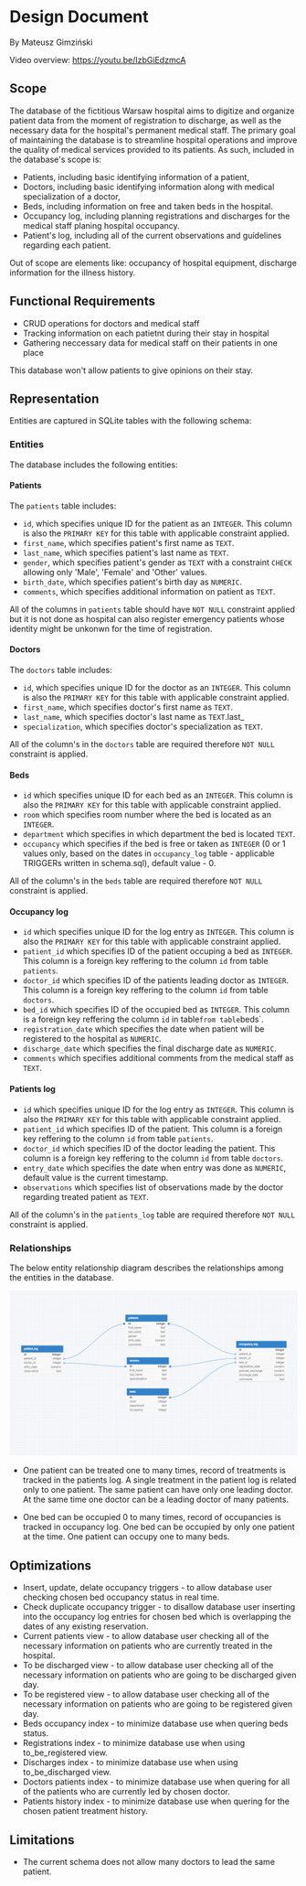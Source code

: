 # Design Document

By Mateusz Gimziński

Video overview: https://youtu.be/IzbGiEdzmcA

## Scope

The database of the fictitious Warsaw hospital aims to digitize and organize patient data from the moment of registration to discharge, as well as the necessary data for the hospital's permanent medical staff. The primary goal of maintaining the database is to streamline hospital operations and improve the quality of medical services provided to its patients. As such, included in the database's scope is:

* Patients, including basic identifying information of a patient,
* Doctors, including basic identifying information along with medical specialization of a doctor,
* Beds, including information on free and taken beds in the hospital.
* Occupancy log, including planning registrations and discharges for the medical staff planing hospital occupancy.
* Patient's log, including all of the current observations and guidelines regarding each patient.

Out of scope are elements like: occupancy of hospital equipment, discharge information for the illness history.

## Functional Requirements

* CRUD operations for doctors and medical staff
* Tracking information on each patietnt during their stay in hospital
* Gathering neccessary data for medical staff on their patients in one place

This database won't allow patients to give opinions on their stay.

## Representation

Entities are captured in SQLite tables with the following schema:

### Entities

The database includes the following entities:

#### Patients

The `patients` table includes:

* `id`, which specifies unique ID for the patient as an `INTEGER`. This column is also the `PRIMARY KEY` for this table with applicable constraint applied.
* `first_name`, which specifies patient's first name as `TEXT`.
* `last_name`, which specifies patient's last name as `TEXT`.
* `gender`, which specifies patient's gender as `TEXT` with a constraint `CHECK` allowing
only 'Male', 'Female' and 'Other' values.
* `birth_date`, which specifies patient's birth day as `NUMERIC`.
* `comments`, which specifies additional information on patient as `TEXT`.

All of the columns in `patients` table should have `NOT NULL` constraint applied but it is not done as hospital can also register emergency patients whose identity might be unkonwn for the time of registration.

#### Doctors

The `doctors` table includes:

* `id`, which specifies unique ID for the doctor as an `INTEGER`. This column is also the `PRIMARY KEY` for this table with applicable constraint applied.
* `first_name`, which specifies doctor's first name as `TEXT`.
* `last_name`, which specifies doctor's last name as `TEXT`.last_
* `specialization`, which specifies doctor's specialization as `TEXT`.

All of the column's in the `doctors` table are required therefore `NOT NULL` constraint is applied.


#### Beds

* `id` which specifies unique ID for each bed as an `INTEGER`. This column is also the `PRIMARY KEY` for this table with applicable constraint applied.
* `room` which specifies room number where the bed is located as an `INTEGER`.
* `department` which specifies in which department the bed is located `TEXT`.
* `occupancy` which specifies if the bed is free or taken as `INTEGER` (0 or 1 values only, based on the dates in `occupancy_log` table - applicable TRIGGERs written in schema.sql), default value - 0.

All of the column's in the `beds` table are required therefore `NOT NULL` constraint is applied.

#### Occupancy log

* `id` which specifies unique ID for the log entry as `INTEGER`. This column is also the `PRIMARY KEY` for this table with applicable constraint applied.
* `patient_id` which specifies ID of the patient occuping a bed as `INTEGER`. This column is a foreign key reffering to the column `id` from table `patients`.
* `doctor_id` which specifies ID of the patients leading doctor as `INTEGER`. This column is a foreign key reffering to the column `id` from table `doctors`.
* `bed_id` which specifies ID of the occupied bed as `INTEGER`. This column is a foreign key reffering the column `id` in table` from table `beds`.
* `registration_date` which specifies the date when patient will be registered to the hospital as `NUMERIC`.
* `discharge_date` which specifies the final discharge date as `NUMERIC`.
* `comments` which specifies additional comments from the medical staff as `TEXT`.

#### Patients log

* `id` which specifies unique ID for the log entry as `INTEGER`. This column is also the `PRIMARY KEY` for this table with applicable constraint applied.
* `patient_id` which specifies ID of the patient. This column is a foreign key reffering to the column `id` from table `patients`.
* `doctor_id` which specifies ID of the doctor leading the patient. This column is a foreign key reffering to the column `id` from table `doctors`.
* `entry_date` which specifies the date when entry was done as `NUMERIC`, default value is the current timestamp.
* `observations` which specifies list of observations made by the doctor regarding treated patient as `TEXT`.

All of the column's in the `patients_log` table are required therefore `NOT NULL` constraint is applied.

### Relationships

The below entity relationship diagram describes the relationships among the entities in the database.

![ER Diagram](Przechwytywanie.PNG)

* One patient can be treated one to many times, record of treatments is tracked in the patients log. A single treatment in the patient log is related only to one patient. The same patient can have only one leading doctor. At the same time one doctor can be a leading doctor of many patients.

* One bed can be occupied 0 to many times, record of occupancies is tracked in occupancy log. One bed can be occupied by only one patient at the time. One patient can occupy one to many beds.

## Optimizations

* Insert, update, delate occupancy triggers - to allow database user checking chosen bed occupancy status in real time.
* Check duplicate occupancy trigger - to disallow database user inserting into the occupancy log entries for chosen bed which is overlapping the dates of any existing reservation.
* Current patients view - to allow database user checking all of the necessary information on patients who are currently treated in the hospital.
* To be discharged view - to allow database user checking all of the necessary information on patients who are going to be discharged given day.
* To be registered view - to allow database user checking all of the necessary information on patients who are going to be registered given day.
* Beds occupancy index - to minimize database use when quering beds status.
* Registrations index - to minimize database use when using to_be_registered view.
* Discharges index - to minimize database use when using to_be_discharged view.
* Doctors patients index - to minimize database use when quering for all of the patients who are
currently led by chosen doctor.
* Patients history index - to minimize database use when quering for the chosen patient treatment history.


## Limitations

* The current schema does not allow many doctors to lead the same patient.
